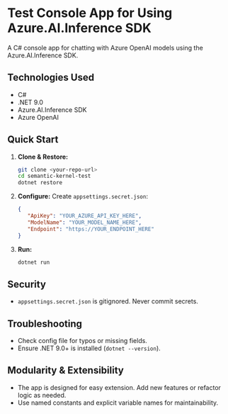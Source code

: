# Test Console App for Using Azure.AI.Inference SDK

A C# console app for chatting with Azure OpenAI models using the Azure.AI.Inference SDK.

## Technologies Used
- C#
- .NET 9.0
- Azure.AI.Inference SDK
- Azure OpenAI

## Quick Start
1. **Clone & Restore:**
   ```sh
   git clone <your-repo-url>
   cd semantic-kernel-test
   dotnet restore
   ```
2. **Configure:**
   Create `appsettings.secret.json`:
   ```json
   {
      "ApiKey": "YOUR_AZURE_API_KEY_HERE",
      "ModelName": "YOUR_MODEL_NAME_HERE",
      "Endpoint": "https://YOUR_ENDPOINT_HERE"
   }
   ```
3. **Run:**
   ```sh
   dotnet run
   ```

## Security
- `appsettings.secret.json` is gitignored. Never commit secrets.

## Troubleshooting
- Check config file for typos or missing fields.
- Ensure .NET 9.0+ is installed (`dotnet --version`).

## Modularity & Extensibility
- The app is designed for easy extension. Add new features or refactor logic as needed.
- Use named constants and explicit variable names for maintainability.